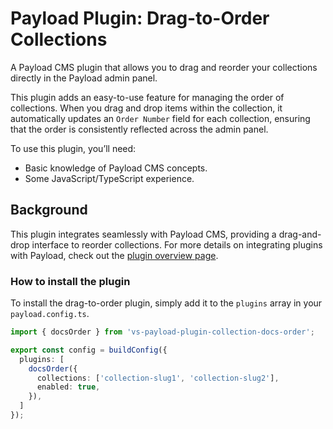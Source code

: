 # Payload Plugin: Drag-to-Order Collections

A Payload CMS plugin that allows you to drag and reorder your collections directly in the Payload admin panel.

This plugin adds an easy-to-use feature for managing the order of collections. When you drag and drop items within the collection, it automatically updates an `Order Number` field for each collection, ensuring that the order is consistently reflected across the admin panel.

To use this plugin, you’ll need:

* Basic knowledge of Payload CMS concepts.
* Some JavaScript/TypeScript experience.

## Background

This plugin integrates seamlessly with Payload CMS, providing a drag-and-drop interface to reorder collections. For more details on integrating plugins with Payload, check out the [plugin overview page](https://payloadcms.com/docs/plugins/overview).

### How to install the plugin

To install the drag-to-order plugin, simply add it to the `plugins` array in your `payload.config.ts`.

```ts
import { docsOrder } from 'vs-payload-plugin-collection-docs-order';

export const config = buildConfig({
  plugins: [
    docsOrder({
      collections: ['collection-slug1', 'collection-slug2'],
      enabled: true,
    }),
  ]
});
